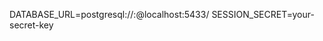 DATABASE_URL=postgresql://<db-user>:<db-pass>@localhost:5433/<db-name>
SESSION_SECRET=your-secret-key
